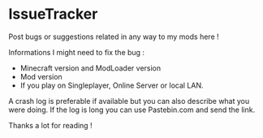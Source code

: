# IssueTracker
Post bugs or suggestions related in any way to my mods here !

Informations I might need to fix the bug :
- Minecraft version and ModLoader version
- Mod version
- If you play on Singleplayer, Online Server or local LAN.

A crash log is preferable if available but you can also describe what you were doing. If the log is long you can use Pastebin.com and send the link.

Thanks a lot for reading !
